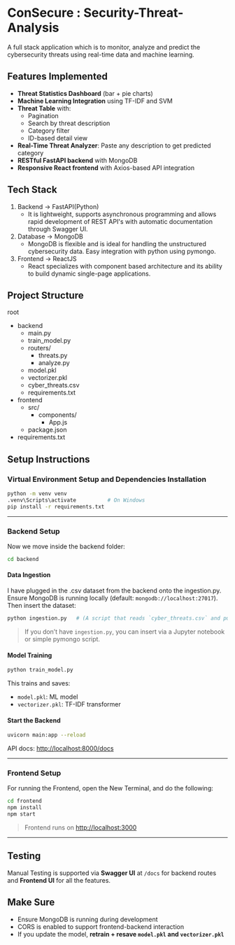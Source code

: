 # ConSecure : Security-Threat-Analysis
A full stack application which is to monitor, analyze and predict the cybersecurity threats using real-time data and machine learning.

## Features Implemented
- **Threat Statistics Dashboard** (bar + pie charts)
- **Machine Learning Integration** using TF-IDF and SVM
- **Threat Table** with:
  - Pagination
  - Search by threat description
  - Category filter
  - ID-based detail view
- **Real-Time Threat Analyzer**: Paste any description to get predicted category
- **RESTful FastAPI backend** with MongoDB
- **Responsive React frontend** with Axios-based API integration

## Tech Stack
1) Backend -> FastAPI(Python)
    - It is lightweight, supports asynchronous programming and allows rapid development of REST API's with automatic documentation through Swagger UI.
2) Database -> MongoDB
    - MongoDB is flexible and is ideal for handling the unstructured cybersecurity data. Easy integration with python using pymongo.
3) Frontend -> ReactJS
    - React specializes with component based architecture and its ability to build dynamic single-page applications.

## Project Structure
root
-  backend
    - main.py
    - train_model.py
    - routers/
        - threats.py
        - analyze.py
    - model.pkl
    - vectorizer.pkl
    - cyber_threats.csv
    - requirements.txt
-  frontend
    - src/
        - components/
            - App.js
    - package.json
- requirements.txt

## Setup Instructions

### Virtual Environment Setup and Dependencies Installation
```bash
python -m venv venv
.venv\Scripts\activate          # On Windows
pip install -r requirements.txt
```
---
### Backend Setup
Now we move inside the backend folder:
```bash
cd backend
```

#### Data Ingestion
I have plugged in the .csv dataset from the backend onto the ingestion.py.
Ensure MongoDB is running locally (default: `mongodb://localhost:27017`). Then insert the dataset:
```bash
python ingestion.py   # (A script that reads `cyber_threats.csv` and pushes to MongoDB)
```
> If you don’t have `ingestion.py`, you can insert via a Jupyter notebook or simple pymongo script.

#### Model Training
```bash
python train_model.py
```
This trains and saves:
- `model.pkl`: ML model
- `vectorizer.pkl`: TF-IDF transformer

#### Start the Backend
```bash
uvicorn main:app --reload
```
API docs: [http://localhost:8000/docs](http://localhost:8000/docs)

---
### Frontend Setup
For running the Frontend, open the New Terminal, and do the following:
```bash
cd frontend
npm install
npm start
```
> Frontend runs on [http://localhost:3000](http://localhost:3000)

---
## Testing
Manual Testing is supported via **Swagger UI** at `/docs` for backend routes and **Frontend UI** for all the features.

## Make Sure

- Ensure MongoDB is running during development
- CORS is enabled to support frontend-backend interaction
- If you update the model, **retrain + resave `model.pkl` and `vectorizer.pkl`**
